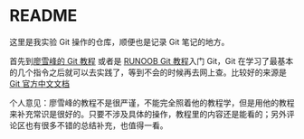 # README

这里是我实验 Git 操作的仓库，顺便也是记录 Git 笔记的地方。

首先到[廖雪峰的 Git 教程](https://www.liaoxuefeng.com/wiki/896043488029600) 或者是 [RUNOOB Git 教程](https://www.runoob.com/git/git-tutorial.html)入门 Git，Git 在学习了最基本的几个指令之后就可以去实践了，等到不会的时候再去网上查。比较好的来源是[Git 官方中文文档](https://git-scm.com/book/zh/v2)

个人意见：廖雪峰的教程不是很严谨，不能完全照着他的教程学，但是用他的教程来补充常识是很好的。只要不涉及具体的操作，教程里的内容还是能看的；另外评论区也有很多不错的总结补充，也值得一看。
